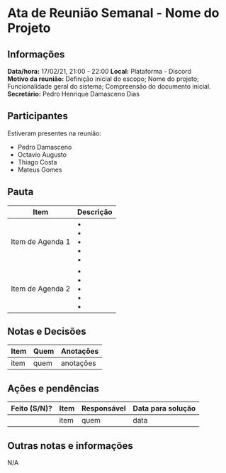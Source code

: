 # Ata de Reunião Semanal - Nome do Projeto

## Informações
**Data/hora:** 17/02/21, 21:00 - 22:00
**Local:** Plataforma - Discord  
**Motivo da reunião:** Definição inicial do escopo;
Nome do projeto;
Funcionalidade geral do sistema;
Compreensão do documento inicial.
**Secretário:** Pedro Henrique Damasceno Dias  

## Participantes
Estiveram presentes na reunião:
- Pedro Damasceno
- Octavio Augusto
- Thiago Costa
- Mateus Gomes

## Pauta

Item | Descrição
---- | ----
Item de Agenda 1 | • <br>• <br>• <br>• <br>• 
Item de Agenda 2 | • <br>• <br>• <br>• <br>• 

## Notas e Decisões
Item | Quem | Anotações |
---- | ---- | ---- |
item | quem | anotações |


## Ações e pendências
| Feito (S/N)? | Item | Responsável | Data para solução |
| ---- | ---- | ---- | ---- |
| | item | quem | data |

## Outras notas e informações
N/A

